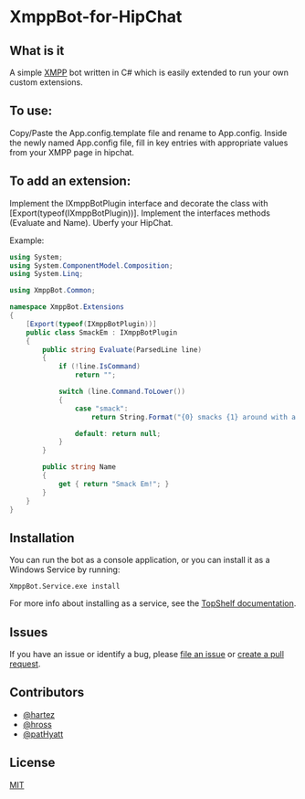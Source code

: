 # XmppBot-for-HipChat

## What is it

A simple [XMPP](https://en.wikipedia.org/wiki/XMPP) bot written in C# which is easily extended to run your own custom extensions.

## To use:
Copy/Paste the App.config.template file and rename to App.config. Inside the newly named App.config file, fill in key entries with appropriate values from your XMPP page in hipchat.


## To add an extension:
Implement the IXmppBotPlugin interface and decorate the class with [Export(typeof(IXmppBotPlugin))].
Implement the interfaces methods (Evaluate and Name).
Uberfy your HipChat.

Example:

```c#
using System;
using System.ComponentModel.Composition;
using System.Linq;

using XmppBot.Common;

namespace XmppBot.Extensions
{
    [Export(typeof(IXmppBotPlugin))]
    public class SmackEm : IXmppBotPlugin
    {
        public string Evaluate(ParsedLine line)
        {
            if (!line.IsCommand)
                return "";

            switch (line.Command.ToLower())
            {
                case "smack":
                    return String.Format("{0} smacks {1} around with a trout.", line.User, line.Args.FirstOrDefault() ?? "Your mom");

                default: return null;
            }
        }

        public string Name
        {
            get { return "Smack Em!"; }
        }
    }
}
```

## Installation

You can run the bot as a console application, or you can install it as a Windows Service by running: 

	XmppBot.Service.exe install

For more info about installing as a service, see the [TopShelf documentation](http://docs.topshelf-project.com/en/latest/overview/commandline.html).

## Issues 
If you have an issue or identify a bug, please [file an issue](https://github.com/patHyatt/XmppBot-for-HipChat/issues/new) or [create a pull request](https://github.com/patHyatt/XmppBot-for-HipChat/compare).

## Contributors
- [@hartez](https://github.com/hartez)
- [@hross](https://github.com/hross)
- [@patHyatt](https://github.com/patHyatt/)

## License
[MIT](https://github.com/patHyatt/XmppBot-for-HipChat/blob/master/LICENSE.md)
